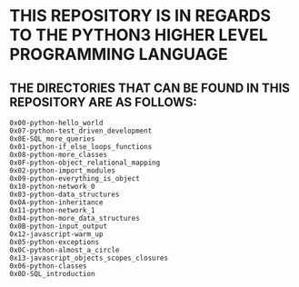 # THIS REPOSITORY IS IN REGARDS TO THE PYTHON3 HIGHER LEVEL PROGRAMMING LANGUAGE

## THE DIRECTORIES THAT CAN BE FOUND IN THIS REPOSITORY ARE AS FOLLOWS:

    0x00-python-hello_world              
    0x07-python-test_driven_development  
    0x0E-SQL_more_queries
    0x01-python-if_else_loops_functions  
    0x08-python-more_classes             
    0x0F-python-object_relational_mapping
    0x02-python-import_modules           
    0x09-python-everything_is_object     
    0x10-python-network_0
    0x03-python-data_structures          
    0x0A-python-inheritance              
    0x11-python-network_1
    0x04-python-more_data_structures     
    0x0B-python-input_output             
    0x12-javascript-warm_up
    0x05-python-exceptions               
    0x0C-python-almost_a_circle          
    0x13-javascript_objects_scopes_closures
    0x06-python-classes                  
    0x0D-SQL_introduction
